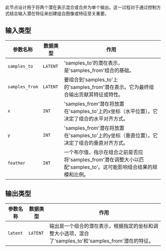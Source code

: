
此节点设计用于将两个潜在表示混合或合并为单个输出。这一过程对于通过控制方式结合输入潜在特征来创建组合图像或特征至关重要。

## 输入类型

| 参数名称 | 数据类型 | 作用 |
| --- | --- | --- |
| `samples_to` | `LATENT` | 'samples_to'的潜在表示，是'samples_from'组合的基础。 |
| `samples_from` | `LATENT` | 要组合到'samples_to'上的'samples_from'潜在表示。它为最终组合输出贡献其特征或特性。 |
| `x` | `INT` | 'samples_from'潜在将放置在'samples_to'上的x坐标（水平位置）。它决定了组合的水平对齐方式。 |
| `y` | `INT` | 'samples_from'潜在将放置在'samples_to'上的y坐标（垂直位置）。它决定了组合的垂直对齐方式。 |
| `feather` | `INT` | 一个布尔值，指示在组合之前是否应将'samples_from'潜在调整大小以匹配'samples_to'。这可能影响组合结果的规模和比例。 |

## 输出类型
| 参数名称 | 数据类型 | 作用 |
| --- | --- | --- |
| `latent` | `LATENT` | 输出是一个组合的潜在表示，根据指定的坐标和调整大小选项，混合了'samples_to'和'samples_from'潜在的特征。 |